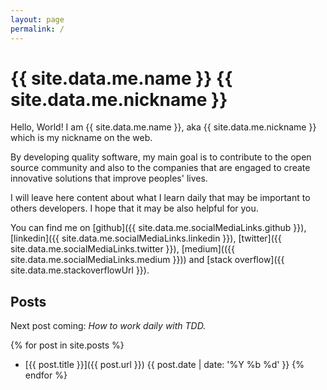 ```yaml
---
layout: page
permalink: /
---
```


# {{ site.data.me.name }} <span class="nickname">{{ site.data.me.nickname }}</span>

Hello, World! I am {{ site.data.me.name }}, aka <span class="nickname">
{{ site.data.me.nickname }}</span> which is my nickname on the web.

By developing quality software, my main goal is to contribute to the open source
community and also to the companies that are engaged to create innovative
solutions that improve peoples' lives.

I will leave here content about what I learn daily that may be important to
others developers. I hope that it may be also helpful for you.

You can find me on
  [github]({{ site.data.me.socialMediaLinks.github }}),
  [linkedin]({{ site.data.me.socialMediaLinks.linkedin }}),
  [twitter]({{ site.data.me.socialMediaLinks.twitter }}),
  [medium](({{ site.data.me.socialMediaLinks.medium }})) and
  [stack overflow]({{ site.data.me.stackoverflowUrl }}).

## Posts

Next post coming: _How to work daily with TDD._

{% for post in site.posts %}
  * [{{ post.title }}]({{ post.url }}) <span class="post-date">{{ post.date | date: '%Y %b %d' }}</span>
{% endfor %}
